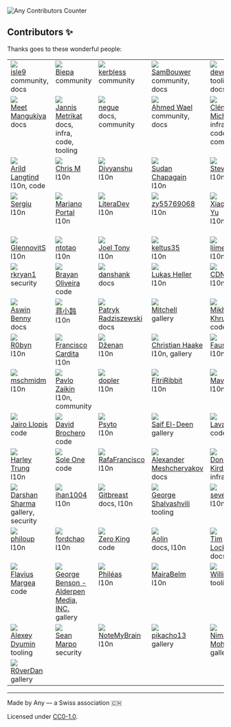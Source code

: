 ![Any Contributors Counter](https://img.shields.io/badge/dynamic/json?url=https%3A%2F%2Fraw.githubusercontent.com%2Fanyproto%2Fcontributors%2Fmain%2Fcontributors.json&query=%24.contributors.length&style=for-the-badge&label=Any%20Contributors&labelColor=%23CCCCCC&color=red)

## Contributors ✨

Thanks goes to these wonderful people:
<!-- CONTRIBUTORS START -->
<table>
<tbody><tr>
<td valign="top" width="14.285714285714286%"><img src="https://avatars.githubusercontent.com/u/74906541?v=4" /><br /><a href="http://github.com/isle9">isle9</a><br />community, docs</td>
<td valign="top" width="14.285714285714286%"><img src="https://avatars.githubusercontent.com/u/25102748?v=4" /><br /><a href="http://github.com/Biepa">Biepa</a><br />community</td>
<td valign="top" width="14.285714285714286%"><img src="https://avatars.githubusercontent.com/u/32358946?v=4" /><br /><a href="http://github.com/kerbless">kerbless</a><br />community</td>
<td valign="top" width="14.285714285714286%"><img src="https://avatars.githubusercontent.com/u/6918900?v=4" /><br /><a href="http://github.com/SamBouwer">SamBouwer</a><br />community, docs</td>
<td valign="top" width="14.285714285714286%"><img src="https://avatars.githubusercontent.com/u/40858122?v=4" /><br /><a href="http://github.com/developomp">developomp</a><br />tooling, docs, code</td>
<td valign="top" width="14.285714285714286%"><img src="https://avatars.githubusercontent.com/u/23741?v=4" /><br /><a href="http://github.com/cmars">Casey Marshall</a><br />infra</td>
<td valign="top" width="14.285714285714286%"><img src="https://avatars.githubusercontent.com/u/64768475?v=4" /><br /><a href="http://github.com/TheOne04">TheOne04</a><br />docs</td>
</tr>
<tr>
<td valign="top" width="14.285714285714286%"><img src="https://avatars.githubusercontent.com/u/7620533?v=4" /><br /><a href="http://github.com/meetmangukiya">Meet Mangukiya</a><br />docs</td>
<td valign="top" width="14.285714285714286%"><img src="https://avatars.githubusercontent.com/u/120120832?v=4" /><br /><a href="http://github.com/jmetrikat">Jannis Metrikat</a><br />docs, infra, code, tooling</td>
<td valign="top" width="14.285714285714286%"><img src="https://avatars.githubusercontent.com/u/842273?v=4" /><br /><a href="http://github.com/negue">negue</a><br />docs, community</td>
<td valign="top" width="14.285714285714286%"><img src="https://avatars.githubusercontent.com/u/73046395?v=4" /><br /><a href="http://github.com/ahmedwael216">Ahmed Wael</a><br />community, docs</td>
<td valign="top" width="14.285714285714286%"><img src="https://avatars.githubusercontent.com/u/3193257?v=4" /><br /><a href="http://github.com/clems4ever">Clément Michaud</a><br />infra, docs, code, community</td>
<td valign="top" width="14.285714285714286%"><img src="https://avatars.githubusercontent.com/u/89614359?v=4" /><br /><a href="http://github.com/DaviidSantos">David Santos</a><br />l10n</td>
<td valign="top" width="14.285714285714286%"><img src="https://avatars.githubusercontent.com/u/133522304?v=4" /><br /><a href="http://github.com/zxiilw63">Steve Shi</a><br />l10n</td>
</tr>
<tr>
<td valign="top" width="14.285714285714286%"><img src="https://avatars.githubusercontent.com/u/90274?v=4" /><br /><a href="http://github.com/langtind">Arild Langtind</a><br />l10n, code</td>
<td valign="top" width="14.285714285714286%"><img src="https://avatars.githubusercontent.com/u/9105777?v=4" /><br /><a href="http://github.com/chrtz">Chris M</a><br />l10n</td>
<td valign="top" width="14.285714285714286%"><img src="https://avatars.githubusercontent.com/u/102881866?v=4" /><br /><a href="http://github.com/div3xi">Divyanshu</a><br />l10n</td>
<td valign="top" width="14.285714285714286%"><img src="https://avatars.githubusercontent.com/u/101015050?v=4" /><br /><a href="http://github.com/SudanChapagain">Sudan Chapagain</a><br />l10n</td>
<td valign="top" width="14.285714285714286%"><img src="https://avatars.githubusercontent.com/u/138191911?v=4" /><br /><a href="http://github.com/lpgneg19">SteveShi</a><br />l10n</td>
<td valign="top" width="14.285714285714286%"><img src="https://avatars.githubusercontent.com/u/91522027?v=4" /><br /><a href="http://github.com/lsilberstein">Linus Silberstein</a><br />l10n</td>
<td valign="top" width="14.285714285714286%"><img src="https://avatars.githubusercontent.com/u/32552207?v=4" /><br /><a href="http://github.com/dev23jjl">James</a><br />l10n</td>
</tr>
<tr>
<td valign="top" width="14.285714285714286%"><img src="https://avatars.githubusercontent.com/u/4825638?v=4" /><br /><a href="http://github.com/SergiuCip">Sergiu</a><br />l10n</td>
<td valign="top" width="14.285714285714286%"><img src="https://avatars.githubusercontent.com/u/67043011?v=4" /><br /><a href="http://github.com/devsiderio">Mariano Portal</a><br />l10n</td>
<td valign="top" width="14.285714285714286%"><img src="https://avatars.githubusercontent.com/u/83702940?v=4" /><br /><a href="http://github.com/LiteraDev">LiteraDev</a><br />l10n</td>
<td valign="top" width="14.285714285714286%"><img src="https://avatars.githubusercontent.com/u/29294137?v=4" /><br /><a href="http://github.com/zy55769068">zy55769068</a><br />l10n</td>
<td valign="top" width="14.285714285714286%"><img src="https://avatars.githubusercontent.com/u/14030549?v=4" /><br /><a href="http://github.com/hit-lacus">Xiaoxiang Yu</a><br />l10n</td>
<td valign="top" width="14.285714285714286%"><img src="https://avatars.githubusercontent.com/u/10602386?v=4" /><br /><a href="http://github.com/DiSonDS">Dmitry S.</a><br />l10n</td>
<td valign="top" width="14.285714285714286%"><img src="https://avatars.githubusercontent.com/u/16141040?v=4" /><br /><a href="http://github.com/Shampra">Shampra</a><br />l10n, code, gallery</td>
</tr>
<tr>
<td valign="top" width="14.285714285714286%"><img src="https://avatars.githubusercontent.com/u/4324351?v=4" /><br /><a href="http://github.com/GlennovitS">GlennovitS</a><br />l10n</td>
<td valign="top" width="14.285714285714286%"><img src="https://avatars.githubusercontent.com/u/14041334?v=4" /><br /><a href="http://github.com/ntotao">ntotao</a><br />l10n</td>
<td valign="top" width="14.285714285714286%"><img src="https://avatars.githubusercontent.com/u/95355656?v=4" /><br /><a href="http://github.com/jay-tau">Joel Tony</a><br />l10n</td>
<td valign="top" width="14.285714285714286%"><img src="https://avatars.githubusercontent.com/u/21008054?v=4" /><br /><a href="http://github.com/keltus35">keltus35</a><br />l10n</td>
<td valign="top" width="14.285714285714286%"><img src="https://avatars.githubusercontent.com/u/70614549?v=4" /><br /><a href="http://github.com/liimee">liimee</a><br />l10n</td>
<td valign="top" width="14.285714285714286%"><img src="https://avatars.githubusercontent.com/u/141432674?v=4" /><br /><a href="http://github.com/Hanssium">Hanssium</a><br />l10n</td>
<td valign="top" width="14.285714285714286%"><img src="https://avatars.githubusercontent.com/u/31742841?v=4" /><br /><a href="http://github.com/msd-11">MSD11</a><br />code</td>
</tr>
<tr>
<td valign="top" width="14.285714285714286%"><img src="https://avatars.githubusercontent.com/u/142266901?v=4" /><br /><a href="http://github.com/rkryan1">rkryan1</a><br />security</td>
<td valign="top" width="14.285714285714286%"><img src="https://avatars.githubusercontent.com/u/69634269?v=4" /><br /><a href="http://github.com/BrayanDSO">Brayan Oliveira</a><br />code</td>
<td valign="top" width="14.285714285714286%"><img src="https://avatars.githubusercontent.com/u/19560919?v=4" /><br /><a href="http://github.com/danshank">danshank</a><br />docs</td>
<td valign="top" width="14.285714285714286%"><img src="https://avatars.githubusercontent.com/u/36259611?v=4" /><br /><a href="http://github.com/lpheller">Lukas Heller</a><br />l10n</td>
<td valign="top" width="14.285714285714286%"><img src="https://avatars.githubusercontent.com/u/46210502?v=4" /><br /><a href="http://github.com/CDN18">CDN</a><br />l10n</td>
<td valign="top" width="14.285714285714286%"><img src="https://avatars.githubusercontent.com/u/34872457?v=4" /><br /><a href="http://github.com/gildemardev">gildemar</a><br />l10n</td>
<td valign="top" width="14.285714285714286%"><img src="https://avatars.githubusercontent.com/u/141360873?v=4" /><br /><a href="http://github.com/mertsuzen">mertsuzen</a><br />l10n</td>
</tr>
<tr>
<td valign="top" width="14.285714285714286%"><img src="https://avatars.githubusercontent.com/u/110408942?v=4" /><br /><a href="http://github.com/aswinbennyofficial">Aswin Benny</a><br />docs</td>
<td valign="top" width="14.285714285714286%"><img src="https://avatars.githubusercontent.com/u/88922715?v=4" /><br /><a href="http://github.com/holton-jiang">蒋小霕</a><br />l10n</td>
<td valign="top" width="14.285714285714286%"><img src="https://avatars.githubusercontent.com/u/100310118?v=4" /><br /><a href="http://github.com/Chefski">Patryk Radziszewski</a><br />docs</td>
<td valign="top" width="14.285714285714286%"><img src="https://avatars.githubusercontent.com/u/6676299?v=4" /><br /><a href="http://github.com/moverware">Mitchell</a><br />gallery</td>
<td valign="top" width="14.285714285714286%"><img src="https://avatars.githubusercontent.com/u/19162401?v=4" /><br /><a href="http://github.com/mishamyrt">Mikhael Khrustik</a><br />code</td>
<td valign="top" width="14.285714285714286%"><img src="https://avatars.githubusercontent.com/u/39910418?v=4" /><br /><a href="http://github.com/d3ward">Eduard Ursu</a><br />l10n</td>
<td valign="top" width="14.285714285714286%"><img src="https://avatars.githubusercontent.com/u/2572180?v=4" /><br /><a href="http://github.com/dkoryto">Dariusz Koryto</a><br />l10n</td>
</tr>
<tr>
<td valign="top" width="14.285714285714286%"><img src="https://avatars.githubusercontent.com/u/1202113?v=4" /><br /><a href="http://github.com/R0byn">R0byn</a><br />l10n</td>
<td valign="top" width="14.285714285714286%"><img src="https://avatars.githubusercontent.com/u/62943300?v=4" /><br /><a href="http://github.com/FranciscoCardita">Francisco Cardita</a><br />l10n</td>
<td valign="top" width="14.285714285714286%"><img src="https://avatars.githubusercontent.com/u/69632324?v=4" /><br /><a href="http://github.com/Dzenan">Dženan</a><br />l10n</td>
<td valign="top" width="14.285714285714286%"><img src="https://avatars.githubusercontent.com/u/48489823?v=4" /><br /><a href="http://github.com/ChristianHaake">Christian Haake</a><br />l10n, gallery</td>
<td valign="top" width="14.285714285714286%"><img src="https://avatars.githubusercontent.com/u/24420193?v=4" /><br /><a href="http://github.com/faus32">Faus A.M.</a><br />l10n</td>
<td valign="top" width="14.285714285714286%"><img src="https://avatars.githubusercontent.com/u/41571697?v=4" /><br /><a href="http://github.com/Fradeet">Zhiliang Ye</a><br />l10n, gallery</td>
<td valign="top" width="14.285714285714286%"><img src="https://avatars.githubusercontent.com/u/26116993?v=4" /><br /><a href="http://github.com/souljahn2">Ali Kemal Ofluoglu</a><br />l10n</td>
</tr>
<tr>
<td valign="top" width="14.285714285714286%"><img src="https://avatars.githubusercontent.com/u/66086922?v=4" /><br /><a href="http://github.com/mschmidm">mschmidm</a><br />l10n</td>
<td valign="top" width="14.285714285714286%"><img src="https://avatars.githubusercontent.com/u/40147030?v=4" /><br /><a href="http://github.com/pavlozaikin">Pavlo Zaikin</a><br />l10n, community</td>
<td valign="top" width="14.285714285714286%"><img src="https://avatars.githubusercontent.com/u/23178823?v=4" /><br /><a href="http://github.com/Dippere">dopler</a><br />l10n</td>
<td valign="top" width="14.285714285714286%"><img src="https://avatars.githubusercontent.com/u/91612800?v=4" /><br /><a href="http://github.com/FitriRibbit">FitriRibbit</a><br />l10n</td>
<td valign="top" width="14.285714285714286%"><img src="https://avatars.githubusercontent.com/u/148688194?v=4" /><br /><a href="http://github.com/mavelwort">Mav</a><br />l10n</td>
<td valign="top" width="14.285714285714286%"><img src="https://avatars.githubusercontent.com/u/151664261?v=4" /><br /><a href="http://github.com/Jebarson-007">Jebarson Immanuel </a><br />security</td>
<td valign="top" width="14.285714285714286%"><img src="https://avatars.githubusercontent.com/u/55929299?v=4" /><br /><a href="http://github.com/QuinnHerden">Quinn Herden</a><br />docs</td>
</tr>
<tr>
<td valign="top" width="14.285714285714286%"><img src="https://avatars.githubusercontent.com/u/973709?v=4" /><br /><a href="http://github.com/yajo">Jairo Llopis</a><br />code</td>
<td valign="top" width="14.285714285714286%"><img src="https://avatars.githubusercontent.com/u/65723952?v=4" /><br /><a href="http://github.com/D-Brox">David Brochero</a><br />code</td>
<td valign="top" width="14.285714285714286%"><img src="https://avatars.githubusercontent.com/u/44277571?v=4" /><br /><a href="http://github.com/psyaito">Psyto</a><br />l10n</td>
<td valign="top" width="14.285714285714286%"><img src="https://avatars.githubusercontent.com/u/130001839?v=4" /><br /><a href="http://github.com/Hexara7777">Saif El-Deen</a><br />gallery</td>
<td valign="top" width="14.285714285714286%"><img src="https://avatars.githubusercontent.com/u/48022591?v=4" /><br /><a href="http://github.com/LavaCxx">LavaC</a><br />code</td>
<td valign="top" width="14.285714285714286%"><img src="https://avatars.githubusercontent.com/u/382041?v=4" /><br /><a href="http://github.com/kira-bruneau">Kira Bruneau</a><br />tooling</td>
<td valign="top" width="14.285714285714286%"><img src="https://avatars.githubusercontent.com/u/155772554?v=4" /><br /><a href="http://github.com/Flyga-M">Flyga-M</a><br />code</td>
</tr>
<tr>
<td valign="top" width="14.285714285714286%"><img src="https://avatars.githubusercontent.com/u/44055?v=4" /><br /><a href="http://github.com/harley">Harley Trung</a><br />l10n</td>
<td valign="top" width="14.285714285714286%"><img src="https://avatars.githubusercontent.com/u/2923?v=4" /><br /><a href="http://github.com/Soleone">Sole One</a><br />code</td>
<td valign="top" width="14.285714285714286%"><img src="https://avatars.githubusercontent.com/u/155590234?v=4" /><br /><a href="http://github.com/RafaFrancisco">RafaFrancisco</a><br />l10n</td>
<td valign="top" width="14.285714285714286%"><img src="https://avatars.githubusercontent.com/u/3757038?v=4" /><br /><a href="http://github.com/Self-Perfection">Alexander Meshcheryakov</a><br />docs</td>
<td valign="top" width="14.285714285714286%"><img src="https://avatars.githubusercontent.com/u/13348029?v=4" /><br /><a href="http://github.com/bloodwiing">Donatas Kirda</a><br />infra, l10n</td>
<td valign="top" width="14.285714285714286%"><img src="https://avatars.githubusercontent.com/u/47262862?v=4" /><br /><a href="http://github.com/ggodot">ggodot</a><br />l10n</td>
<td valign="top" width="14.285714285714286%"><img src="https://avatars.githubusercontent.com/u/158052699?v=4" /><br /><a href="http://github.com/emagech">emagech</a><br />gallery</td>
</tr>
<tr>
<td valign="top" width="14.285714285714286%"><img src="https://avatars.githubusercontent.com/u/14093291?v=4" /><br /><a href="http://github.com/darshansharma">Darshan Sharma</a><br />gallery, security</td>
<td valign="top" width="14.285714285714286%"><img src="https://avatars.githubusercontent.com/u/151744644?v=4" /><br /><a href="http://github.com/ihan1004">ihan1004</a><br />l10n</td>
<td valign="top" width="14.285714285714286%"><img src="https://avatars.githubusercontent.com/u/96460796?v=4" /><br /><a href="http://github.com/Gitbreast">Gitbreast</a><br />docs, l10n</td>
<td valign="top" width="14.285714285714286%"><img src="https://avatars.githubusercontent.com/u/22417494?v=4" /><br /><a href="http://github.com/shalva97">George Shalvashvili</a><br />tooling</td>
<td valign="top" width="14.285714285714286%"><img src="https://avatars.githubusercontent.com/u/163211861?v=4" /><br /><a href="http://github.com/sevegnanii">sevegnanii</a><br />l10n</td>
<td valign="top" width="14.285714285714286%"><img src="https://avatars.githubusercontent.com/u/81173399?v=4" /><br /><a href="http://github.com/p1xelll">Viktor</a><br />gallery</td>
<td valign="top" width="14.285714285714286%"><img src="https://avatars.githubusercontent.com/u/591056?v=4" /><br /><a href="http://github.com/axisnova">axisnova</a><br />gallery</td>
</tr>
<tr>
<td valign="top" width="14.285714285714286%"><img src="https://avatars.githubusercontent.com/u/9991542?v=4" /><br /><a href="http://github.com/philoupd">philoup</a><br />l10n</td>
<td valign="top" width="14.285714285714286%"><img src="https://avatars.githubusercontent.com/u/86447277?v=4" /><br /><a href="http://github.com/fordchao">fordchao</a><br />l10n</td>
<td valign="top" width="14.285714285714286%"><img src="https://avatars.githubusercontent.com/u/14329097?v=4" /><br /><a href="http://github.com/l2dy">Zero King</a><br />code</td>
<td valign="top" width="14.285714285714286%"><img src="https://avatars.githubusercontent.com/u/60599231?v=4" /><br /><a href="http://github.com/Oreoxmt">Aolin</a><br />docs, l10n</td>
<td valign="top" width="14.285714285714286%"><img src="https://avatars.githubusercontent.com/u/828299?v=4" /><br /><a href="http://github.com/timlockridge">Tim Lockridge</a><br />docs</td>
<td valign="top" width="14.285714285714286%"><img src="https://avatars.githubusercontent.com/u/164412107?v=4" /><br /><a href="http://github.com/Adventure-nerd">Adventure-nerd</a><br />gallery</td>
<td valign="top" width="14.285714285714286%"><img src="https://avatars.githubusercontent.com/u/98016712?v=4" /><br /><a href="http://github.com/DanielZolfaghari">Daniel Zolfaghari</a><br />community</td>
</tr>
<tr>
<td valign="top" width="14.285714285714286%"><img src="https://avatars.githubusercontent.com/u/97510?v=4" /><br /><a href="http://github.com/frogman544">Flavius Margea</a><br />code</td>
<td valign="top" width="14.285714285714286%"><img src="https://avatars.githubusercontent.com/u/17861962?v=4" /><br /><a href="http://github.com/AlderpenGhub">George Benson - Alderpen Media, INC.</a><br />gallery</td>
<td valign="top" width="14.285714285714286%"><img src="https://avatars.githubusercontent.com/u/20335741?v=4" /><br /><a href="http://github.com/phileastv">Philéas</a><br />l10n</td>
<td valign="top" width="14.285714285714286%"><img src="https://avatars.githubusercontent.com/u/61922170?v=4" /><br /><a href="http://github.com/MairaBelm">MairaBelm</a><br />l10n</td>
<td valign="top" width="14.285714285714286%"><img src="https://avatars.githubusercontent.com/u/82284393?v=4" /><br /><a href="http://github.com/cabiamdos">William</a><br />tooling</td>
<td valign="top" width="14.285714285714286%"><img src="https://avatars.githubusercontent.com/u/409058?v=4" /><br /><a href="http://github.com/mikailcf">Mikail Freitas</a><br />code</td>
<td valign="top" width="14.285714285714286%"><img src="https://avatars.githubusercontent.com/u/110653439?v=4" /><br /><a href="http://github.com/canpolatbaris">Barış Canpolat</a><br />gallery</td>
</tr>
<tr>
<td valign="top" width="14.285714285714286%"><img src="https://avatars.githubusercontent.com/u/7953339?v=4" /><br /><a href="http://github.com/dyumin">Alexey Dyumin</a><br />tooling</td>
<td valign="top" width="14.285714285714286%"><img src="https://avatars.githubusercontent.com/u/2565153?v=4" /><br /><a href="http://github.com/seanmarpo">Sean Marpo</a><br />security</td>
<td valign="top" width="14.285714285714286%"><img src="https://avatars.githubusercontent.com/u/171244508?v=4" /><br /><a href="http://github.com/NoteMyBrain">NoteMyBrain</a><br />l10n</td>
<td valign="top" width="14.285714285714286%"><img src="https://avatars.githubusercontent.com/u/65567044?v=4" /><br /><a href="http://github.com/pikacho13">pikacho13</a><br />gallery</td>
<td valign="top" width="14.285714285714286%"><img src="https://avatars.githubusercontent.com/u/26048890?v=4" /><br /><a href="http://github.com/nima9">Nima Mohajeri</a><br />gallery</td>
<td valign="top" width="14.285714285714286%"><img src="https://avatars.githubusercontent.com/u/45284370?v=4" /><br /><a href="http://github.com/sfal">Serena</a><br />gallery</td>
<td valign="top" width="14.285714285714286%"><img src="https://avatars.githubusercontent.com/u/42887870?v=4" /><br /><a href="http://github.com/7ede">7ede</a><br />gallery</td>
</tr>
<tr>
<td valign="top" width="14.285714285714286%"><img src="https://avatars.githubusercontent.com/u/165274399?v=4" /><br /><a href="http://github.com/R0verDan">R0verDan</a><br />gallery</td>
</tr>
</tbody>
</table>
<!-- CONTRIBUTORS END -->

---
Made by Any — a Swiss association 🇨🇭

Licensed under [CC0-1.0](./LICENSE.md).
